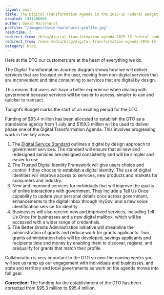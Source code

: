 ```yaml
---
layout: post
title: The Digital Transformation Agenda in the 2015-16 Federal Budget
created: 1431406606
author: David Hazlehurst
profile: "/images/david-hazlehurst-profile.jpg"
read-time: 3
redirect_from: /blog/digital-transformation-agenda-2015-16-federal-budget/
redirect_from: /news-media/blog/digital-transformation-agenda-2015-16-federal-budget
category: blog
---
```

Here at the DTO our customers are at the heart of everything we do.

The Digital Transformation Journey diagram shows how we will deliver services that are focused on the user, moving from non-digital services that are inconvenient and time consuming to services that are digital by design.

This means that users will have a better experience when dealing with government because services will be easier to access, simpler to use and quicker to transact.

Tonight’s Budget marks the start of an exciting period for the DTO.

Funding of $95.4 million has been allocated to establish the DTO as a standalone agency from 1 July and $159.3 million will be used to deliver phase one of the Digital Transformation Agenda. This involves progressing work in five key areas:

1. The [Digital Service Standard](https://www.dto.gov.au/standard/) outlines a digital by design approach to government services. The standard will ensure that all new and redesigned services are designed consistently and will be simpler and easier to use.
2. The Trusted Digital Identity Framework will give users choice and control if they choose to establish a digital identity. The use of digital identities will improve access to services, new products and markets for consumers and industry.
3. New and improved services for individuals that will improve the quality of online interactions with government. They include a Tell Us Once capability to update your personal details once across government, enhancements to the digital inbox through myGov, and a new voice identification service for identity.
4. Businesses will also receive new and improved services, including Tell Us Once for businesses and a new digital mailbox, which will be accessed with a wider range of credentials.
5. The Better Grants Administration initiative will streamline the administration of grants and reduce work for grants applicants. Two grants administration hubs will be developed, savings applicants and recipients time and money by enabling them to discover, register, and prequalify for grants that match their profile.

Collaboration is very important to the DTO so over the coming weeks you will see us ramp up our engagement with individuals and businesses, and state and territory and local governments as work on the agenda moves into full gear.


**Correction:** The funding for the establishment of the DTO has been corrected from $95.3 million to $95.4 million.
